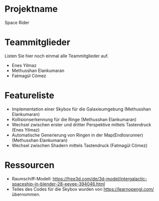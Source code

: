 # Projektname
Space Rider

# Teammitglieder
Listen Sie hier noch einmal alle Teammitglieder auf.
- Enes Yilmaz
- Methusshan Elankumaran
- Fatmagül Cömez

# Featureliste
- Implementation einer Skybox für die Galaxieumgebung (Methusshan Elankumaran)
- Kollisionserkennung für die Ringe (Methusshan Elankumaran)
- Wechsel zwischen erster und dritter Perspektive mittels Tastendruck (Enes Yilmaz)
- Automatische Generierung von Ringen in der Map(Endlosrunner) (Methusshan Elankumaran)
- Wechsel zwischen Shadern mittels Tastendruck (Fatmagül Cömez)

# Ressourcen
- Raumschiff-Modell: https://free3d.com/de/3d-model/intergalactic-spaceship-in-blender-28-eevee-394046.html
- Teiles des Codes für die Skybox wurden von https://learnopengl.com/ übernommen.
